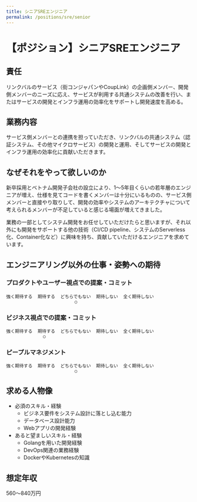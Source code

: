 ```yaml
---
title: シニアSREエンジニア
permalink: /positions/sre/senior
---
```

# 【ポジション】シニアSREエンジニア

## 責任
リンクバルのサービス（街コンジャパンやCoupLink）の企画側メンバー、開発側メンバーのニーズに応え、サービスが利用する共通システムの改善を行い、またはサービスの開発とインフラ運用の効率化をサポートし開発速度を高める。

## 業務内容
サービス側メンバーとの連携を担っていただき、リンクバルの共通システム（認証システム、その他マイクロサービス）の開発と運用、そしてサービスの開発とインフラ運用の効率化に貢献いただきます。

## なぜそれをやって欲しいのか
新卒採用とベトナム開発子会社の設立により、1～5年目くらいの若年層のエンジニアが増え、仕様を見てコードを書くメンバーは十分にいるものの、サービス側メンバーと直接やり取りして、開発の効率やシステムのアーキテクチャについて考えられるメンバーが不足していると感じる場面が増えてきました。

業務の一部としてシステム開発をお任せしていただけたらと思いますが、それ以外にも開発をサポートする他の技術（CI/CD pipeline、システムのServerless化、Container化など）に興味を持ち、貢献していただけるエンジニアを求めています。

## エンジニアリング以外の仕事・姿勢への期待

### プロダクトやユーザー視点での提案・コミット
```
強く期待する  期待する  どちらでもない  期待しない  全く期待しない
                          ○
```

### ビジネス視点での提案・コミット
```
強く期待する  期待する  どちらでもない  期待しない  全く期待しない
              ○
```

### ピープルマネジメント
```
強く期待する  期待する  どちらでもない  期待しない  全く期待しない
                          ○
```

## 求める人物像
- 必須のスキル・経験
  - ビジネス要件をシステム設計に落とし込む能力
  - データベース設計能力
  - Webアプリの開発経験
- あると望ましいスキル・経験
  - Golangを用いた開発経験
  - DevOps関連の業務経験
  - DockerやKubernetesの知識

## 想定年収
560〜840万円
